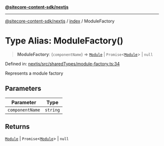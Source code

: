 [**@sitecore-content-sdk/nextjs**](../../README.md)

***

[@sitecore-content-sdk/nextjs](../../README.md) / [index](../README.md) / ModuleFactory

# Type Alias: ModuleFactory()

> **ModuleFactory**: (`componentName`) => [`Module`](Module.md) \| `Promise`\<[`Module`](Module.md)\> \| `null`

Defined in: [nextjs/src/sharedTypes/module-factory.ts:34](https://github.com/Sitecore/xmc-jss-dev/blob/3c401a01ef03d9637337d095614dea1096bc9b70/packages/nextjs/src/sharedTypes/module-factory.ts#L34)

Represents a module factory

## Parameters

| Parameter | Type |
| ------ | ------ |
| `componentName` | `string` |

## Returns

[`Module`](Module.md) \| `Promise`\<[`Module`](Module.md)\> \| `null`

